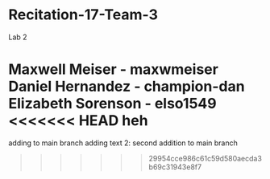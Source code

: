 # Recitation-17-Team-3
Lab 2 

Maxwell Meiser - maxwmeiser 
Daniel Hernandez - champion-dan 
Elizabeth Sorenson - elso1549
<<<<<<< HEAD
heh
=======
adding to main branch adding text 2:
second addition to main branch
>>>>>>> 29954cce986c61c59d580aecda3b69c31943e8f7
